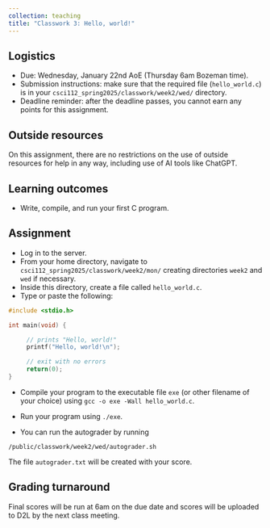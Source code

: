 ```yaml
---
collection: teaching
title: "Classwork 3: Hello, world!"
---
```


## Logistics
* Due: Wednesday, January 22nd AoE (Thursday 6am Bozeman time).
* Submission instructions: make sure that the required file (`hello_world.c`) is in your
	`csci112_spring2025/classwork/week2/wed/` directory.
* Deadline reminder: after the deadline passes, you cannot earn any points for
	this assignment.

## Outside resources

On this assignment, there are no restrictions on the use of outside resources
for help in any way, including use of AI tools like ChatGPT.

## Learning outcomes
* Write, compile, and run your first C program.

## Assignment

* Log in to the server.
* From your home directory, navigate to `csci112_spring2025/classwork/week2/mon/` creating directories `week2` and `wed` if necessary.
* Inside this directory, create a file called `hello_world.c`.
* Type or paste the following:

```c
#include <stdio.h>

int main(void) {

     // prints "Hello, world!"
     printf("Hello, world!\n");

     // exit with no errors
     return(0);
}
```
* Compile your program to the executable file `exe` (or other filename of your
	choice) using `gcc -o exe -Wall hello_world.c`.
* Run your program using `./exe`.

* You can run the autograder by running
```
/public/classwork/week2/wed/autograder.sh
```

The file `autograder.txt` will be created with your score.

## Grading turnaround
Final scores will be run at 6am on the due date and scores will be
uploaded to D2L by the next class meeting.
